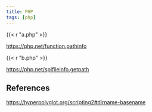```yaml
---
title: PHP
tags: [php]
---
```


{{< r "a.php" >}}

<https://php.net/function.pathinfo>

{{< r "b.php" >}}

<https://php.net/splfileinfo.getpath>

## References

<https://hyperpolyglot.org/scripting2#dirname-basename>
